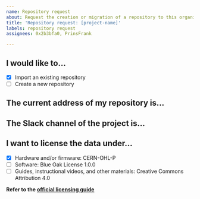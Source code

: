 ```yaml
---
name: Repository request
about: Request the creation or migration of a repository to this organization
title: 'Repository request: [project-name]'
labels: repository request
assignees: 0x2b3bfa0, PrinsFrank

---
```


## I would like to...
- [x] Import an existing repository
- [ ] Create a new repository

## The current address of my repository is...
<!-- paste the address here -->

## The Slack channel of the project is...
<!-- paste the name of the Slack channel -->

## I want to license the data under...

- [x] Hardware and/or firmware: CERN-OHL-P
- [ ] Software: Blue Oak License 1.0.0
- [ ] Guides, instructional videos, and other materials: Creative Commons Attribution 4.0

**Refer to the [official licensing guide](https://helpfulengineering.slack.com/archives/C010GJ68R1N/p1584974903050100)**
